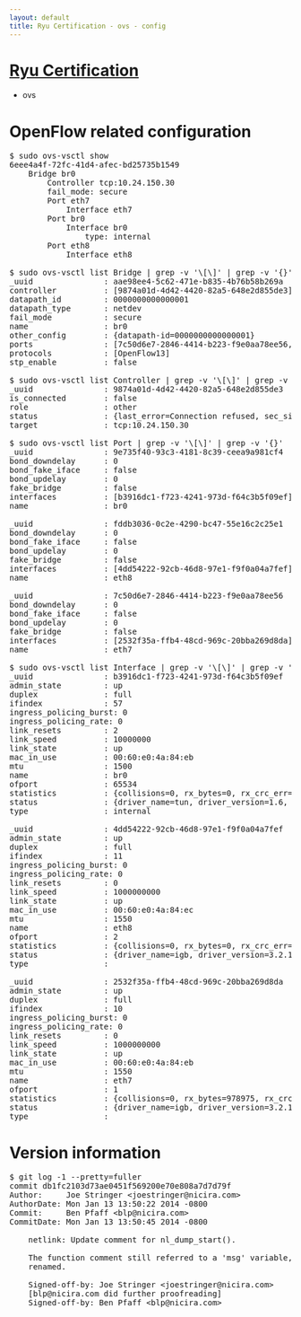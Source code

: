 ```yaml
---
layout: default
title: Ryu Certification - ovs - config
---
```

# [Ryu Certification](http://osrg.github.io/ryu/certification.html)
* ovs 

# OpenFlow related configuration
<pre>
$ sudo ovs-vsctl show
6eee4a4f-72fc-41d4-afec-bd25735b1549
    Bridge br0
        Controller tcp:10.24.150.30
        fail_mode: secure
        Port eth7
            Interface eth7
        Port br0
            Interface br0
                type: internal
        Port eth8
            Interface eth8

$ sudo ovs-vsctl list Bridge | grep -v '\[\]' | grep -v '{}'
_uuid               : aae98ee4-5c62-471e-b835-4b76b58b269a
controller          : [9874a01d-4d42-4420-82a5-648e2d855de3]
datapath_id         : 0000000000000001
datapath_type       : netdev
fail_mode           : secure
name                : br0
other_config        : {datapath-id=0000000000000001}
ports               : [7c50d6e7-2846-4414-b223-f9e0aa78ee56, 9e735f40-93c3-4181-8c39-ceea9a981cf4, fddb3036-0c2e-4290-bc47-55e16c2c25e1]
protocols           : [OpenFlow13]
stp_enable          : false

$ sudo ovs-vsctl list Controller | grep -v '\[\]' | grep -v '{}'
_uuid               : 9874a01d-4d42-4420-82a5-648e2d855de3
is_connected        : false
role                : other
status              : {last_error=Connection refused, sec_since_connect=301, sec_since_disconnect=1, state=BACKOFF}
target              : tcp:10.24.150.30

$ sudo ovs-vsctl list Port | grep -v '\[\]' | grep -v '{}'
_uuid               : 9e735f40-93c3-4181-8c39-ceea9a981cf4
bond_downdelay      : 0
bond_fake_iface     : false
bond_updelay        : 0
fake_bridge         : false
interfaces          : [b3916dc1-f723-4241-973d-f64c3b5f09ef]
name                : br0

_uuid               : fddb3036-0c2e-4290-bc47-55e16c2c25e1
bond_downdelay      : 0
bond_fake_iface     : false
bond_updelay        : 0
fake_bridge         : false
interfaces          : [4dd54222-92cb-46d8-97e1-f9f0a04a7fef]
name                : eth8

_uuid               : 7c50d6e7-2846-4414-b223-f9e0aa78ee56
bond_downdelay      : 0
bond_fake_iface     : false
bond_updelay        : 0
fake_bridge         : false
interfaces          : [2532f35a-ffb4-48cd-969c-20bba269d8da]
name                : eth7

$ sudo ovs-vsctl list Interface | grep -v '\[\]' | grep -v '{}'
_uuid               : b3916dc1-f723-4241-973d-f64c3b5f09ef
admin_state         : up
duplex              : full
ifindex             : 57
ingress_policing_burst: 0
ingress_policing_rate: 0
link_resets         : 2
link_speed          : 10000000
link_state          : up
mac_in_use          : 00:60:e0:4a:84:eb
mtu                 : 1500
name                : br0
ofport              : 65534
statistics          : {collisions=0, rx_bytes=0, rx_crc_err=0, rx_dropped=0, rx_errors=0, rx_frame_err=0, rx_over_err=0, rx_packets=0, tx_bytes=0, tx_dropped=0, tx_errors=0, tx_packets=0}
status              : {driver_name=tun, driver_version=1.6, firmware_version=N/A}
type                : internal

_uuid               : 4dd54222-92cb-46d8-97e1-f9f0a04a7fef
admin_state         : up
duplex              : full
ifindex             : 11
ingress_policing_burst: 0
ingress_policing_rate: 0
link_resets         : 0
link_speed          : 1000000000
link_state          : up
mac_in_use          : 00:60:e0:4a:84:ec
mtu                 : 1550
name                : eth8
ofport              : 2
statistics          : {collisions=0, rx_bytes=0, rx_crc_err=0, rx_dropped=0, rx_errors=0, rx_frame_err=0, rx_over_err=0, rx_packets=0, tx_bytes=306216, tx_dropped=0, tx_errors=0, tx_packets=3300}
status              : {driver_name=igb, driver_version=3.2.10-k, firmware_version=3.10-0}
type                : 

_uuid               : 2532f35a-ffb4-48cd-969c-20bba269d8da
admin_state         : up
duplex              : full
ifindex             : 10
ingress_policing_burst: 0
ingress_policing_rate: 0
link_resets         : 0
link_speed          : 1000000000
link_state          : up
mac_in_use          : 00:60:e0:4a:84:eb
mtu                 : 1550
name                : eth7
ofport              : 1
statistics          : {collisions=0, rx_bytes=978975, rx_crc_err=0, rx_dropped=0, rx_errors=0, rx_frame_err=0, rx_over_err=0, rx_packets=9900, tx_bytes=0, tx_dropped=0, tx_errors=0, tx_packets=0}
status              : {driver_name=igb, driver_version=3.2.10-k, firmware_version=3.10-0}
type                : 
</pre>

# Version information
<pre>
$ git log -1 --pretty=fuller
commit db1fc2103d73ae0451f569200e70e808a7d7d79f
Author:     Joe Stringer &lt;joestringer@nicira.com&gt;
AuthorDate: Mon Jan 13 13:50:22 2014 -0800
Commit:     Ben Pfaff &lt;blp@nicira.com&gt;
CommitDate: Mon Jan 13 13:50:45 2014 -0800

    netlink: Update comment for nl_dump_start().
    
    The function comment still referred to a 'msg' variable, which has been
    renamed.
    
    Signed-off-by: Joe Stringer &lt;joestringer@nicira.com&gt;
    [blp@nicira.com did further proofreading]
    Signed-off-by: Ben Pfaff &lt;blp@nicira.com&gt;
</pre>

